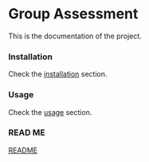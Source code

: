# Group Assessment 

This is the documentation of the project.

### Installation
Check the [installation](install.md) section.
### Usage
Check the [usage](usage.md) section.
### READ ME
[README](README.md)
